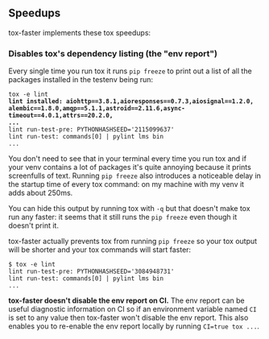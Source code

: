 
Speedups
--------

tox-faster implements these tox speedups:

### Disables tox's dependency listing (the "env report")

Every single time you run tox it runs `pip freeze` to print out a list of all
the packages installed in the testenv being run:

<pre><code>tox -e lint
<b>lint installed: aiohttp==3.8.1,aioresponses==0.7.3,aiosignal==1.2.0,
alembic==1.8.0,amqp==5.1.1,astroid==2.11.6,async-timeout==4.0.1,attrs==20.2.0,
...</b>
lint run-test-pre: PYTHONHASHSEED='2115099637'
lint run-test: commands[0] | pylint lms bin
...</code></pre>

You don't need to see that in your terminal every time you run tox and if your
venv contains a lot of packages it's quite annoying because it prints
screenfulls of text. Running `pip freeze` also introduces a noticeable delay in
the startup time of every tox command: on my machine with my venv it adds about
250ms.

You can hide this output by running tox with `-q` but that doesn't make tox run
any faster: it seems that it still runs the `pip freeze` even though it doesn't
print it.

tox-faster actually prevents tox from running `pip freeze` so your tox output
will be shorter and your tox commands will start faster:

```terminal
$ tox -e lint
lint run-test-pre: PYTHONHASHSEED='3084948731'
lint run-test: commands[0] | pylint lms bin
...
```

**tox-faster doesn't disable the env report on CI.**
The env report can be useful diagnostic information on CI so if an environment
variable named `CI` is set to any value then tox-faster won't disable the env report.
This also enables you to re-enable the env report locally by running
`CI=true tox ...`.
